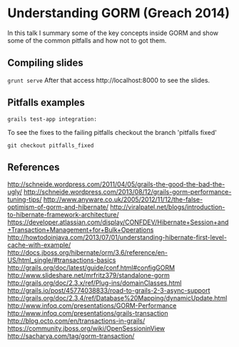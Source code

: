 # Understanding GORM (Greach 2014)
In this talk I summary some of the key concepts inside GORM and show some of the common pitfalls and
how not to got them.

## Compiling slides
``
grunt serve
``
After that access http://localhost:8000 to see the slides.

## Pitfalls examples
``
grails test-app integration:
``

To see the fixes to the failing pitfalls checkout the branch 'pitfalls fixed'

``
git checkout pitfalls_fixed
``

## References
http://schneide.wordpress.com/2011/04/05/grails-the-good-the-bad-the-ugly/
http://schneide.wordpress.com/2013/08/12/grails-gorm-performance-tuning-tips/
http://www.anyware.co.uk/2005/2012/11/12/the-false-optimism-of-gorm-and-hibernate/
http://viralpatel.net/blogs/introduction-to-hibernate-framework-architecture/
https://developer.atlassian.com/display/CONFDEV/Hibernate+Session+and+Transaction+Management+for+Bulk+Operations
http://howtodoinjava.com/2013/07/01/understanding-hibernate-first-level-cache-with-example/
http://docs.jboss.org/hibernate/orm/3.6/reference/en-US/html_single/#transactions-basics
http://grails.org/doc/latest/guide/conf.html#configGORM
http://www.slideshare.net/mrfritz379/standalone-gorm
http://grails.org/doc/2.3.x/ref/Plug-ins/domainClasses.html
http://grails.io/post/45774038833/road-to-grails-2-3-async-support
http://grails.org/doc/2.3.4/ref/Database%20Mapping/dynamicUpdate.html
http://www.infoq.com/presentations/GORM-Performance
http://www.infoq.com/presentations/grails-transaction
http://blog.octo.com/en/transactions-in-grails/
https://community.jboss.org/wiki/OpenSessioninView
http://sacharya.com/tag/gorm-transaction/
